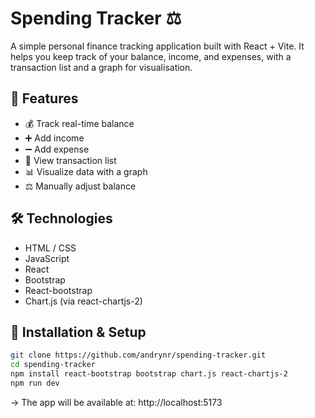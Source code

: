 # Spending Tracker ⚖

A simple personal finance tracking application built with React + Vite. It helps you keep track of your balance, income, and expenses, with a transaction list and a graph for visualisation.

## 🔧 Features

- 💰 Track real-time balance
- ➕ Add income
- ➖ Add expense
- 🧾 View transaction list
- 📊 Visualize data with a graph
- ⚖ Manually adjust balance

## 🛠 Technologies

- HTML / CSS
- JavaScript
- React
- Bootstrap
- React-bootstrap
- Chart.js (via react-chartjs-2)

## 🚀 Installation & Setup

```bash
git clone https://github.com/andrynr/spending-tracker.git
cd spending-tracker
npm install react-bootstrap bootstrap chart.js react-chartjs-2
npm run dev
```

-> The app will be available at: http://localhost:5173
